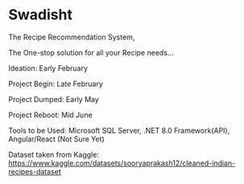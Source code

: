 # Swadisht
The Recipe Recommendation System,

The One-stop solution for all your Recipe needs...

Ideation: Early February

Project Begin: Late February

Project Dumped: Early May

Project Reboot: Mid June

Tools to be Used: Microsoft SQL Server, .NET 8.0 Framework(API), Angular/React (Not Sure Yet)

Dataset taken from Kaggle: https://www.kaggle.com/datasets/sooryaprakash12/cleaned-indian-recipes-dataset


